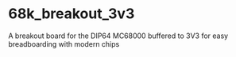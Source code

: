 # 68k_breakout_3v3
A breakout board for the DIP64 MC68000 buffered to 3V3 for easy breadboarding with modern chips
